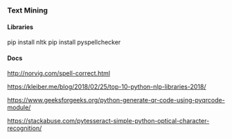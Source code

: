 ### Text Mining 



#### Libraries

pip install nltk
pip install pyspellchecker



#### Docs

http://norvig.com/spell-correct.html

https://kleiber.me/blog/2018/02/25/top-10-python-nlp-libraries-2018/

https://www.geeksforgeeks.org/python-generate-qr-code-using-pyqrcode-module/

https://stackabuse.com/pytesseract-simple-python-optical-character-recognition/